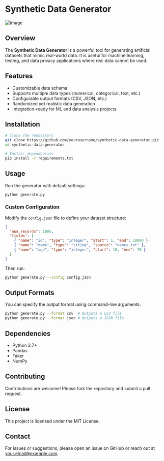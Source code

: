 # Synthetic Data Generator
![image](https://github.com/user-attachments/assets/94a96024-c1aa-4a60-93d9-88a0c9d13311)
## Overview
The **Synthetic Data Generator** is a powerful tool for generating artificial datasets that mimic real-world data. It is useful for machine learning, testing, and data privacy applications where real data cannot be used.

## Features
- Customizable data schema
- Supports multiple data types (numerical, categorical, text, etc.)
- Configurable output formats (CSV, JSON, etc.)
- Randomized yet realistic data generation
- Integration-ready for ML and data analysis projects

## Installation
```sh
# Clone the repository
git clone https://github.com/yourusername/synthetic-data-generator.git
cd synthetic-data-generator

# Install dependencies
pip install -r requirements.txt
```

## Usage
Run the generator with default settings:
```sh
python generate.py
```

### Custom Configuration
Modify the `config.json` file to define your dataset structure:
```json
{
  "num_records": 1000,
  "fields": [
    { "name": "id", "type": "integer", "start": 1, "end": 10000 },
    { "name": "name", "type": "string", "source": "names.txt" },
    { "name": "age", "type": "integer", "start": 18, "end": 70 }
  ]
}
```
Then run:
```sh
python generate.py --config config.json
```

## Output Formats
You can specify the output format using command-line arguments:
```sh
python generate.py --format csv  # Outputs a CSV file
python generate.py --format json # Outputs a JSON file
```

## Dependencies
- Python 3.7+
- Pandas
- Faker
- NumPy

## Contributing
Contributions are welcome! Please fork the repository and submit a pull request.

## License
This project is licensed under the MIT License.

## Contact
For issues or suggestions, please open an issue on GitHub or reach out at [your.email@example.com](mailto:your.email@example.com).

